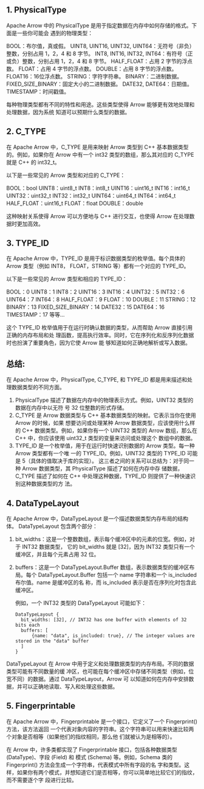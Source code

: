 
## 1. PhysicalType
Apache Arrow 中的 PhysicalType 是用于指定数据在内存中如何存储的格式。下面是一些你可能会
遇到的物理类型：

BOOL：布尔值，真或假。
UINT8, UINT16, UINT32, UINT64：无符号（非负）整数，分别占用 1，2，4 和 8 字节。
INT8, INT16, INT32, INT64：有符号（正或负）整数，分别占用 1，2，4 和 8 字节。
HALF_FLOAT：占用 2 字节的浮点数。
FLOAT：占用 4 字节的浮点数。
DOUBLE：占用 8 字节的浮点数。
FLOAT16：16位浮点数。
STRING：字符字符串。
BINARY：二进制数据。
FIXED_SIZE_BINARY：固定大小的二进制数据。
DATE32, DATE64：日期值。
TIMESTAMP：时间戳值。

每种物理类型都有不同的特性和用途。这些类型使得 Arrow 能够更有效地处理和处理数据，因为系统
知道可以预期什么类型的数据。

## 2. C_TYPE
在 Apache Arrow 中，C_TYPE 是用来映射 Arrow 类型到 C++ 基本数据类型的。例如，如果你在
Arrow 中有一个 int32 类型的数组，那么其对应的 C_TYPE 就是 C++ 的 int32_t。

以下是一些常见的 Arrow 类型和对应的 C_TYPE：

BOOL：bool
UINT8：uint8_t
INT8：int8_t
UINT16：uint16_t
INT16：int16_t
UINT32：uint32_t
INT32：int32_t
UINT64：uint64_t
INT64：int64_t
HALF_FLOAT：uint16_t
FLOAT：float
DOUBLE：double

这种映射关系使得 Arrow 可以方便地与 C++ 进行交互，也使得 Arrow 在处理数据时更加高效。

## 3. TYPE_ID
在 Apache Arrow 中，TYPE_ID 是用于标识数据类型的枚举值。每个具体的 Arrow 类型（例如 INT8，
FLOAT，STRING 等）都有一个对应的 TYPE_ID。

以下是一些常见的 Arrow 类型和相应的 TYPE_ID：

BOOL：0
UINT8：1
INT8：2
UINT16：3
INT16：4
UINT32：5
INT32：6
UINT64：7
INT64：8
HALF_FLOAT：9
FLOAT：10
DOUBLE：11
STRING：12
BINARY：13
FIXED_SIZE_BINARY：14
DATE32：15
DATE64：16
TIMESTAMP：17
等等...

这个 TYPE_ID 枚举值用于在运行时确认数据的类型，从而帮助 Arrow 直接引用正确的内存布局和处
理函数，提高执行效率。同时，它在序列化和反序列化数据时也扮演了重要角色，因为它使 Arrow 能
够知道如何正确地解析或写入数据。

## 总结:
在 Apache Arrow 中，PhysicalType, C_TYPE, 和 TYPE_ID 都是用来描述和处理数据类型的不同方面。

1. PhysicalType 描述了数据在内存中的物理表示方式。例如，UINT32 类型的数据在内存中以无符
   号 32 位整数的形式存储。
2. C_TYPE 是 Arrow 数据类型与 C++ 基本数据类型的映射。它表示当你在使用 Arrow 的时候，如果
   想要访问或处理某种 Arrow 数据类型，应该使用什么样的 C++ 数据类型。例如，如果你有一个
   UINT32 类型的 Arrow 数组，那么在 C++ 中，你应该使用 uint32_t 类型的变量来访问或处理这个
   数组中的数据。
3. TYPE_ID 是一个枚举值，用于在运行时快速识别数据的 Arrow 类型。每一种 Arrow 类型都有一个唯
   一的 TYPE_ID。例如，UINT32 类型的 TYPE_ID 可能是 5（具体的值取决于库的实现）。
这三者之间的关系可以总结为：对于同一种 Arrow 数据类型，其 PhysicalType 描述了如何在内存中存
储数据，C_TYPE 描述了如何在 C++ 中处理这种数据，TYPE_ID 则提供了一种快速识别这种数据类型的方
法。

## 4. DataTypeLayout
在 Apache Arrow 中，DataTypeLayout 是一个描述数据类型内存布局的结构体。
DataTypeLayout 包含两个部分：
1. bit_widths：这是一个整数数组，表示每个缓冲区中的元素的位宽。例如，对于 INT32 数据类型，
   它的 bit_widths 就是 [32]，因为 INT32 类型只有一个缓冲区，并且每个元素占用 32 位。
2. buffers：这是一个 DataTypeLayout.Buffer 数组，表示数据类型的缓冲区布局。每个
   DataTypeLayout.Buffer 包括一个 name 字符串和一个 is_included 布尔值。name 是缓冲区的名
   称，而 is_included 表示是否在序列化时包含此缓冲区。

   例如，一个 INT32 类型的 DataTypeLayout 可能如下：
    ```
    DataTypeLayout {
      bit_widths: [32], // INT32 has one buffer with elements of 32 bits each
      buffers: [
          {name: "data", is_included: true}, // The integer values are stored in the "data" buffer
      ]
    }
    ```
DataTypeLayout 在 Arrow 中用于定义和处理数据类型的内存布局。不同的数据类型可能有不同数量的缓
冲区，也可能在每个缓冲区中存储不同类型（例如，位宽不同）的数据。通过 DataTypeLayout，Arrow 可
以知道如何在内存中安排数据，并可以正确地读取、写入和处理这些数据。

## 5. Fingerprintable
在 Apache Arrow 中，Fingerprintable 是一个接口，它定义了一个 Fingerprint() 方法，该方法返回
一个代表对象内容的字符串。这个字符串可以用来快速比较两个对象是否相等（如果他们的指纹相同，那么他
们就被认为是相等的）。

在 Arrow 中，许多类都实现了 Fingerprintable 接口，包括各种数据类型 (DataType)、字段 (Field) 和
模式 (Schema) 等。例如，Schema 类的 Fingerprint() 方法会生成一个字符串，代表模式中所有字段的名
字和类型。这样，如果你有两个模式，并想知道它们是否相等，你可以简单地比较它们的指纹，而不需要逐个字
段进行比较。